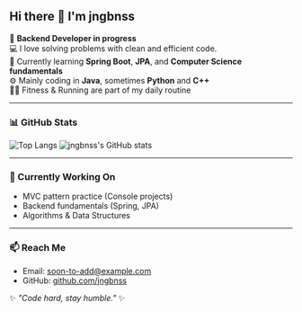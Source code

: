 ## Hi there 👋 I'm jngbnss

🎯 **Backend Developer in progress**  
💻 I love solving problems with clean and efficient code.  
🌱 Currently learning **Spring Boot**, **JPA**, and **Computer Science fundamentals**  
⚙️ Mainly coding in **Java**, sometimes **Python** and **C++**  
🏋️‍♂️ Fitness & Running are part of my daily routine  

---

### 📊 GitHub Stats
![Top Langs](https://github-readme-stats.vercel.app/api/top-langs/?username=jngbnss&layout=compact&theme=tokyonight)
![jngbnss's GitHub stats](https://github-readme-stats.vercel.app/api?username=jngbnss&show_icons=true&theme=tokyonight)

---

### 🧠 Currently Working On
- MVC pattern practice (Console projects)
- Backend fundamentals (Spring, JPA)
- Algorithms & Data Structures

---

### 📫 Reach Me
- Email: [soon-to-add@example.com](mailto:soon-to-add@example.com)
- GitHub: [github.com/jngbnss](https://github.com/jngbnss)

✨ _"Code hard, stay humble."_ ✨

